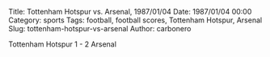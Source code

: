 Title: Tottenham Hotspur vs. Arsenal, 1987/01/04
Date: 1987/01/04 00:00
Category: sports
Tags: football, football scores, Tottenham Hotspur, Arsenal
Slug: tottenham-hotspur-vs-arsenal
Author: carbonero


Tottenham Hotspur 1 - 2 Arsenal
